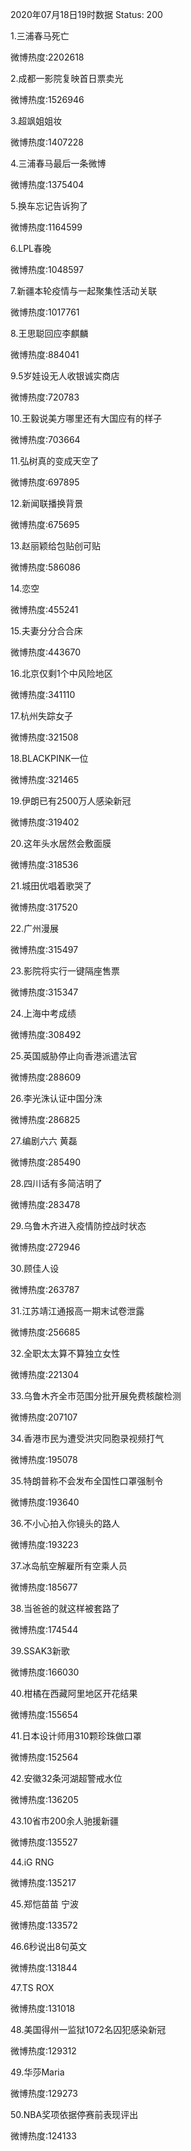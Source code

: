 2020年07月18日19时数据
Status: 200

1.三浦春马死亡

微博热度:2202618

2.成都一影院复映首日票卖光

微博热度:1526946

3.超飒姐姐妆

微博热度:1407228

4.三浦春马最后一条微博

微博热度:1375404

5.换车忘记告诉狗了

微博热度:1164599

6.LPL春晚

微博热度:1048597

7.新疆本轮疫情与一起聚集性活动关联

微博热度:1017761

8.王思聪回应李麒麟

微博热度:884041

9.5岁娃设无人收银诚实商店

微博热度:720783

10.王毅说美方哪里还有大国应有的样子

微博热度:703664

11.弘树真的变成天空了

微博热度:697895

12.新闻联播换背景

微博热度:675695

13.赵丽颖给包贴创可贴

微博热度:586086

14.恋空

微博热度:455241

15.夫妻分分合合床

微博热度:443670

16.北京仅剩1个中风险地区

微博热度:341110

17.杭州失踪女子

微博热度:321508

18.BLACKPINK一位

微博热度:321465

19.伊朗已有2500万人感染新冠

微博热度:319402

20.这年头水居然会敷面膜

微博热度:318536

21.城田优唱着歌哭了

微博热度:317520

22.广州漫展

微博热度:315497

23.影院将实行一键隔座售票

微博热度:315347

24.上海中考成绩

微博热度:308492

25.英国威胁停止向香港派遣法官

微博热度:288609

26.李光洙认证中国分洙

微博热度:286825

27.编剧六六 黄磊

微博热度:285490

28.四川话有多简洁明了

微博热度:283478

29.乌鲁木齐进入疫情防控战时状态

微博热度:272946

30.顾佳人设

微博热度:263787

31.江苏靖江通报高一期末试卷泄露

微博热度:256685

32.全职太太算不算独立女性

微博热度:221304

33.乌鲁木齐全市范围分批开展免费核酸检测

微博热度:207107

34.香港市民为遭受洪灾同胞录视频打气

微博热度:195078

35.特朗普称不会发布全国性口罩强制令

微博热度:193640

36.不小心拍入你镜头的路人

微博热度:193223

37.冰岛航空解雇所有空乘人员

微博热度:185677

38.当爸爸的就这样被套路了

微博热度:174544

39.SSAK3新歌

微博热度:166030

40.柑橘在西藏阿里地区开花结果

微博热度:155654

41.日本设计师用310颗珍珠做口罩

微博热度:152564

42.安徽32条河湖超警戒水位

微博热度:136205

43.10省市200余人驰援新疆

微博热度:135527

44.iG RNG

微博热度:135217

45.郑恺苗苗 宁波

微博热度:133572

46.6秒说出8句英文

微博热度:131844

47.TS ROX

微博热度:131018

48.美国得州一监狱1072名囚犯感染新冠

微博热度:129312

49.华莎Maria

微博热度:129273

50.NBA奖项依据停赛前表现评出

微博热度:124133

